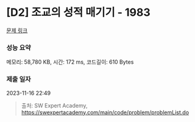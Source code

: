# [D2] 조교의 성적 매기기 - 1983 

[문제 링크](https://swexpertacademy.com/main/code/problem/problemDetail.do?contestProbId=AV5PwGK6AcIDFAUq) 

### 성능 요약

메모리: 58,780 KB, 시간: 172 ms, 코드길이: 610 Bytes

### 제출 일자

2023-11-16 22:49



> 출처: SW Expert Academy, https://swexpertacademy.com/main/code/problem/problemList.do
